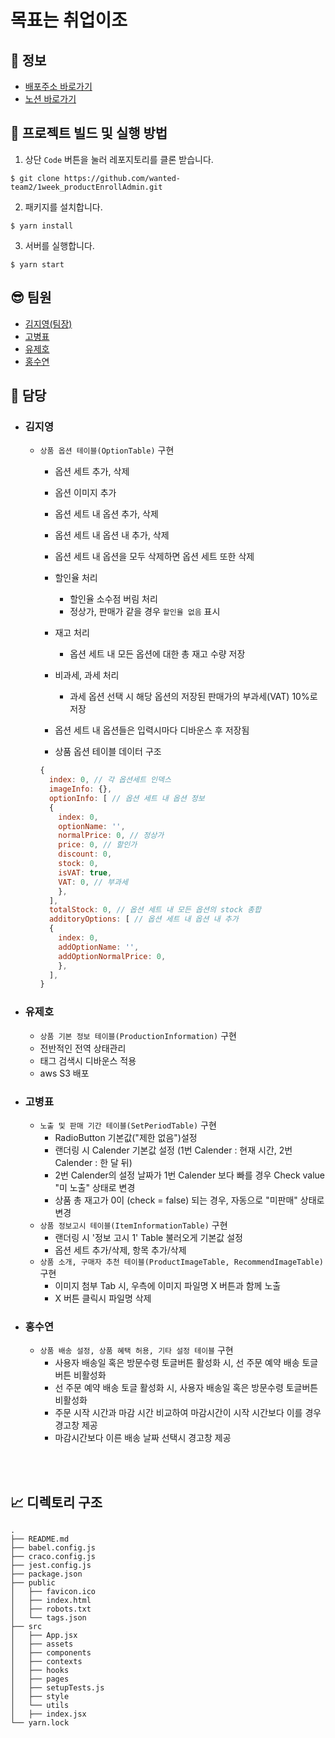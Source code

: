 # 목표는 취업이조

## 🚀 정보

- [배포주소 바로가기](https://goalisemployment.s3.ap-northeast-2.amazonaws.com/index.html)
- [노션 바로가기](https://sleepy-oxygen-343.notion.site/41970b5fee2d45aebd7b01de061039eb)

## 🧐 프로젝트 빌드 및 실행 방법

1. 상단 `Code` 버튼을 눌러 레포지토리를 클론 받습니다.

```
$ git clone https://github.com/wanted-team2/1week_productEnrollAdmin.git
```

2. 패키지를 설치합니다.

```
$ yarn install
```

3. 서버를 실행합니다.

```
$ yarn start
```

## 😎 팀원

- [김지영(팀장)](https://github.com/Jeong-jeong)
- [고병표](https://github.com/kokoball)
- [유제호](https://github.com/ludacirs)
- [홍수연](https://github.com/suyeon-hong)

## 🌈 담당

- ### 김지영

  - `상품 옵션 테이블(OptionTable)` 구현

    - 옵션 세트 추가, 삭제
    - 옵션 이미지 추가
    - 옵션 세트 내 옵션 추가, 삭제
    - 옵션 세트 내 옵션 내 추가, 삭제
    - 옵션 세트 내 옵션을 모두 삭제하면 옵션 세트 또한 삭제
    - 할인율 처리
      - 할인율 소수점 버림 처리
      - 정상가, 판매가 같을 경우 `할인율 없음` 표시
    - 재고 처리
      - 옵션 세트 내 모든 옵션에 대한 총 재고 수량 저장
    - 비과세, 과세 처리

      - 과세 옵션 선택 시 해당 옵션의 저장된 판매가의 부과세(VAT) 10%로 저장

    - 옵션 세트 내 옵션들은 입력시마다 디바운스 후 저장됨

    - 상품 옵션 테이블 데이터 구조

    ```js
    {
      index: 0, // 각 옵션세트 인덱스
      imageInfo: {},
      optionInfo: [ // 옵션 세트 내 옵션 정보
      {
        index: 0,
        optionName: '',
        normalPrice: 0, // 정상가
        price: 0, // 할인가
        discount: 0,
        stock: 0,
        isVAT: true,
        VAT: 0, // 부과세
        },
      ],
      totalStock: 0, // 옵션 세트 내 모든 옵션의 stock 총합
      additoryOptions: [ // 옵션 세트 내 옵션 내 추가
      {
        index: 0,
        addOptionName: '',
        addOptionNormalPrice: 0,
        },
      ],
    }
    ```

- ### 유제호

  - `상품 기본 정보 테이블(ProductionInformation)` 구현
  - 전반적인 전역 상태관리
  - 태그 검색시 디바운스 적용
  - aws S3 배포

- ### 고병표

  - `노출 및 판매 기간 테이블(SetPeriodTable)` 구현
    - RadioButton 기본값("제한 없음")설정
    - 랜더링 시 Calender 기본값 설정 (1번 Calender : 현재 시간, 2번 Calender : 한 달 뒤)
    - 2번 Calender의 설정 날짜가 1번 Calender 보다 빠를 경우 Check value "미 노출" 상태로 변경
    - 상품 총 재고가 0이 (check = false) 되는 경우, 자동으로 "미판매" 상태로 변경
  - `상품 정보고시 테이블(ItemInformationTable)` 구현
    - 랜더링 시 '정보 고시 1' Table 불러오게 기본값 설정
    - 옵션 세트 추가/삭제, 항목 추가/삭제
  - `상품 소개, 구매자 추천 테이블(ProductImageTable, RecommendImageTable)` 구현
    - 이미지 첨부 Tab 시, 우측에 이미지 파일명 X 버튼과 함께 노출
    - X 버튼 클릭시 파일명 삭제

- ### 홍수연
  - `상품 배송 설정, 상품 혜택 허용, 기타 설정 테이블` 구현
    - 사용자 배송일 혹은 방문수령 토글버튼 활성화 시, 선 주문 예약 배송 토글버튼 비활성화
    - 선 주문 예약 배송 토글 활성화 시, 사용자 배송일 혹은 방문수령 토글버튼 비활성화
    - 주문 시작 시간과 마감 시간 비교하여 마감시간이 시작 시간보다 이를 경우 경고창 제공
    - 마감시간보다 이른 배송 날짜 선택시 경고창 제공

<br>
<br>

## 📈 디렉토리 구조

```
.
├── README.md
├── babel.config.js
├── craco.config.js
├── jest.config.js
├── package.json
├── public
│   ├── favicon.ico
│   ├── index.html
│   ├── robots.txt
│   └── tags.json
├── src
│   ├── App.jsx
│   ├── assets
│   ├── components
│   ├── contexts
│   ├── hooks
│   ├── pages
│   ├── setupTests.js
│   ├── style
│   └── utils
│   ├── index.jsx
└── yarn.lock
```
